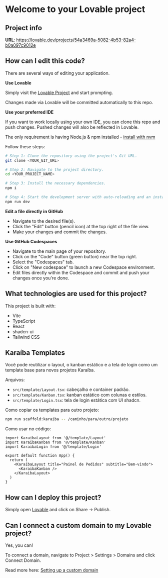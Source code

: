 # Welcome to your Lovable project

## Project info

**URL**: https://lovable.dev/projects/54a3469a-5082-4b53-82a4-b0a097c9012e

## How can I edit this code?

There are several ways of editing your application.

**Use Lovable**

Simply visit the [Lovable Project](https://lovable.dev/projects/54a3469a-5082-4b53-82a4-b0a097c9012e) and start prompting.

Changes made via Lovable will be committed automatically to this repo.

**Use your preferred IDE**

If you want to work locally using your own IDE, you can clone this repo and push changes. Pushed changes will also be reflected in Lovable.

The only requirement is having Node.js & npm installed - [install with nvm](https://github.com/nvm-sh/nvm#installing-and-updating)

Follow these steps:

```sh
# Step 1: Clone the repository using the project's Git URL.
git clone <YOUR_GIT_URL>

# Step 2: Navigate to the project directory.
cd <YOUR_PROJECT_NAME>

# Step 3: Install the necessary dependencies.
npm i

# Step 4: Start the development server with auto-reloading and an instant preview.
npm run dev
```

**Edit a file directly in GitHub**

- Navigate to the desired file(s).
- Click the "Edit" button (pencil icon) at the top right of the file view.
- Make your changes and commit the changes.

**Use GitHub Codespaces**

- Navigate to the main page of your repository.
- Click on the "Code" button (green button) near the top right.
- Select the "Codespaces" tab.
- Click on "New codespace" to launch a new Codespace environment.
- Edit files directly within the Codespace and commit and push your changes once you're done.

## What technologies are used for this project?

This project is built with:

- Vite
- TypeScript
- React
- shadcn-ui
- Tailwind CSS

## Karaíba Templates

Você pode reutilizar o layout, o kanban estático e a tela de login como um template base para novos projetos Karaíba.

Arquivos:

- `src/template/Layout.tsx`: cabeçalho e container padrão.
- `src/template/Kanban.tsx`: kanban estático com colunas e estilos.
- `src/template/Login.tsx`: tela de login estática com UI shadcn.

Como copiar os templates para outro projeto:

```sh
npm run scaffold:karaiba -- /caminho/para/outro/projeto
```

Como usar no código:

```tsx
import KaraibaLayout from '@/template/Layout'
import KaraibaKanban from '@/template/Kanban'
import KaraibaLogin from '@/template/Login'

export default function App() {
  return (
    <KaraibaLayout title="Painel de Pedidos" subtitle="Bem-vindo">
      <KaraibaKanban />
    </KaraibaLayout>
  )
}
```

## How can I deploy this project?

Simply open [Lovable](https://lovable.dev/projects/54a3469a-5082-4b53-82a4-b0a097c9012e) and click on Share -> Publish.

## Can I connect a custom domain to my Lovable project?

Yes, you can!

To connect a domain, navigate to Project > Settings > Domains and click Connect Domain.

Read more here: [Setting up a custom domain](https://docs.lovable.dev/tips-tricks/custom-domain#step-by-step-guide)
